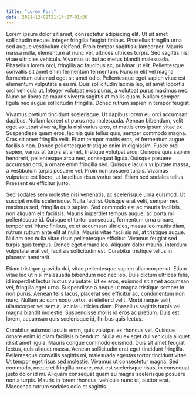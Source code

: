 ```yaml
---
title: "Lorem Post"
date: 2021-12-02T21:14:27+01:00
---
```


Lorem ipsum dolor sit amet, consectetur adipiscing elit. Ut sit amet sollicitudin neque. Integer fringilla feugiat finibus. Phasellus fringilla urna sed augue vestibulum eleifend. Proin tempor sagittis ullamcorper. Mauris massa nulla, elementum at nunc vel, ultrices ultrices turpis. Sed sagittis nisl vitae ultricies vehicula. Vivamus ut dui ac metus blandit malesuada. Phasellus lorem orci, fringilla ac faucibus ac, pulvinar ut elit. Pellentesque convallis sit amet enim fermentum fermentum. Nunc in elit vel magna fermentum euismod eget sit amet odio. Pellentesque eget sapien vitae est elementum vulputate a eu mi. Duis sollicitudin lacinia leo, sit amet lobortis orci vehicula ut. Integer volutpat eros purus, a volutpat purus maximus nec. Nunc ac libero ac mauris viverra sagittis at mollis quam. Nullam semper ligula nec augue sollicitudin fringilla. Donec rutrum sapien in tempor feugiat.

Vivamus pretium tincidunt scelerisque. Ut dapibus lorem eu orci accumsan dapibus. Nullam laoreet ut purus nec malesuada. Aenean bibendum, velit eget volutpat viverra, ligula nisi varius eros, et mattis eros ipsum vitae ex. Suspendisse quam eros, lacinia quis tellus quis, semper commodo magna. Cras sit amet fringilla velit. Etiam tempor mattis eros, et fermentum augue facilisis non. Donec pellentesque tristique enim in dignissim. Fusce orci sapien, varius at turpis sit amet, tristique volutpat arcu. Quisque quis sapien hendrerit, pellentesque arcu nec, consequat ligula. Quisque posuere accumsan orci, a ornare enim fringilla sed. Quisque iaculis vulputate massa, a vestibulum turpis posuere vel. Proin non posuere turpis. Vivamus vulputate est libero, ut faucibus risus varius sed. Etiam sed sodales tellus. Praesent eu efficitur justo.

Sed sodales sem molestie nisi venenatis, ac scelerisque urna euismod. Ut suscipit mollis scelerisque. Nulla facilisi. Quisque erat velit, semper nec maximus sed, fringilla quis sapien. Sed commodo est ac mauris facilisis, non aliquam elit facilisis. Mauris imperdiet tempus augue, ac porta mi pellentesque id. Quisque et tortor consequat, fermentum urna ornare, tempor est. Nunc finibus, ex et accumsan ultricies, massa leo mattis diam, rutrum rutrum ante elit at nulla. Mauris vitae facilisis mi, at tristique augue. Nullam nec nulla vitae risus pellentesque efficitur. Vivamus feugiat sed turpis quis tempus. Donec eget ornare leo. Aliquam dolor mauris, interdum vulputate erat vel, facilisis sollicitudin est. Curabitur tristique tellus in placerat hendrerit.

Etiam tristique gravida dui, vitae pellentesque sapien ullamcorper ut. Etiam vitae leo ut nisi malesuada bibendum nec nec leo. Duis dictum ultrices felis, id imperdiet lectus luctus vulputate. Ut ex eros, euismod sit amet accumsan vel, fringilla eget urna. Suspendisse a neque ut magna tristique semper in non purus. Aenean felis lacus, placerat sed efficitur ac, condimentum non nunc. Nullam ac commodo tortor, et eleifend velit. Morbi neque velit, ullamcorper vel sem a, lacinia ultricies diam. Phasellus sagittis turpis vel magna blandit molestie. Suspendisse mollis id eros ac pretium. Duis est lorem, accumsan quis scelerisque id, finibus quis lectus.

Curabitur euismod iaculis enim, quis volutpat ex rhoncus vel. Quisque ornare enim id diam facilisis bibendum. Nulla eu ex eget dui vehicula aliquet id sit amet ligula. Mauris congue commodo euismod. Duis sit amet feugiat lectus, quis aliquet massa. Aenean sollicitudin erat eget tincidunt fringilla. Pellentesque convallis sagittis mi, malesuada egestas tortor tincidunt vitae. Ut tempor eget risus sed molestie. Vivamus ut consectetur magna. Sed commodo, neque et fringilla ornare, erat est scelerisque risus, in consequat justo dolor id mi. Aliquam consequat quam eu magna scelerisque posuere non a turpis. Mauris in lorem rhoncus, vehicula nunc ut, auctor erat. Maecenas rutrum sodales odio et sagittis.